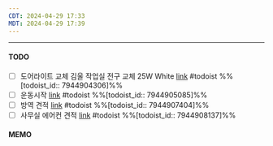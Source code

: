 ```yaml
---
CDT: 2024-04-29 17:33
MDT: 2024-04-29 17:39
---
```

---

#### TODO
- [ ]  도어라이트 교체 김울 작업실 전구 교체 25W White [link](https://todoist.com/app/task/7944904306) #todoist  %%[todoist_id:: 7944904306]%%
- [ ]  운동시작 [link](https://todoist.com/app/task/7944905085) #todoist %%[todoist_id:: 7944905085]%% 
- [ ]  방역 견적 [link](https://todoist.com/app/task/7944907404) #todoist %%[todoist_id:: 7944907404]%%
- [ ]  사무실 에어컨 견적 [link](https://todoist.com/app/task/7944908137) #todoist  %%[todoist_id:: 7944908137]%%
#### MEMO


